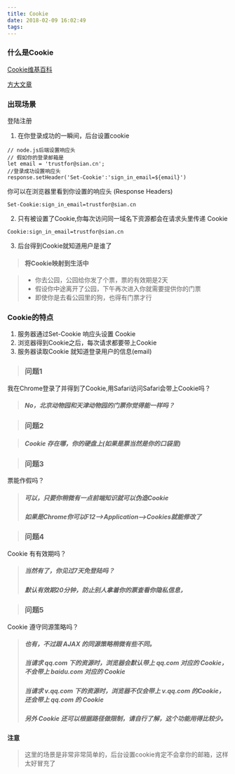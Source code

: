 ```yaml
---
title: Cookie
date: 2018-02-09 16:02:49
tags:
---
```


### 什么是Cookie

[Cookie维基百科](https://zh.wikipedia.org/wiki/Cookie)

[方大文章](https://zhuanlan.zhihu.com/p/22396872?refer=study-fe)

### 出现场景

登陆注册

1. 在你登录成功的一瞬间，后台设置cookie

```
// node.js后端设置响应头
// 假如你的登录邮箱是 
let email = 'trustfor@sian.cn';
//登录成功设置响应头
response.setHeader('Set-Cookie':'sign_in_email=${email}')
```

你可以在浏览器里看到你设置的响应头 (Response Headers)

```
Set-Cookie:sign_in_email=trustfor@sian.cn
```


2. 只有被设置了Cookie,你每次访问同一域名下资源都会在请求头里传递 Cookie
```
Cookie:sign_in_email=trustfor@sian.cn
```

3. 后台得到Cookie就知道用户是谁了
> #### 将Cookie映射到生活中

>  - 你去公园，公园给你发了个票，票的有效期是2天 
>  - 假设你中途离开了公园，下午再次进入你就需要提供你的门票
> - 即使你是去看公园里的狗，也得有门票才行

### Cookie的特点

1. 服务器通过Set-Cookie 响应头设置 Cookie
2. 浏览器得到Cookie之后，每次请求都要带上Cookie
3. 服务器读取Cookie 就知道登录用户的信息(email)

> ### 问题1

我在Chrome登录了并得到了Cookie,用Safari访问Safari会带上Cookie吗？

> ##### No，北京动物园和天津动物园的门票你觉得能一样吗？

>  ### 问题2

> ##### Cookie 存在哪，你的硬盘上(如果是票当然是你的口袋里)


>  ### 问题3

票能作假吗？

> ##### 可以，只要你稍微有一点前端知识就可以伪造Cookie
> ##### 如果是Chrome你可以F12-->Application-->Cookies就能修改了

>  ### 问题4

Cookie 有有效期吗？

> ##### 当然有了，你见过7天免登陆吗？
> ##### 默认有效期20分钟，防止别人拿着你的票查看你隐私信息，

>  ### 问题5

Cookie 遵守同源策略吗？

> ##### 也有，不过跟 AJAX 的同源策略稍微有些不同。
> ##### 当请求 qq.com 下的资源时，浏览器会默认带上 qq.com 对应的 Cookie，不会带上 baidu.com 对应的 Cookie
> ##### 当请求 v.qq.com 下的资源时，浏览器不仅会带上 v.qq.com 的Cookie，还会带上 qq.com 的 Cookie
> ##### 另外 Cookie 还可以根据路径做限制，请自行了解，这个功能用得比较少。

#### 注意

> 这里的场景是非常非常简单的，后台设置cookie肯定不会拿你的邮箱，这样太好冒充了